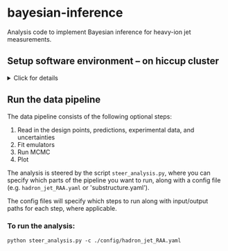 # bayesian-inference

Analysis code to implement Bayesian inference for heavy-ion jet measurements.

## Setup software environment – on hiccup cluster
<details>
  <summary>Click for details</summary>
<br/> 

### Logon and allocate a node

You can either use the usual hiccup CPU nodes, or hiccupgpu (useful if slurm queue is busy).

#### hiccup GPU

Logon to hiccupgpu:
```
ssh <user>@hic.lbl.gov -p 1142
```

#### hiccup CPU

Logon to hiccup:
```
ssh <user>@hic.lbl.gov
```

First, request an interactive node from the slurm batch system:
   ```
   srun -N 1 -n 20 -t 2:00:00 -p quick --pty bash
   ``` 
   which requests 1 full node (20 cores) for 2 hours in the `quick` queue. You can choose the time and queue: you can use the `quick` partition for up to a 2 hour session, `std` for a 24 hour session, or `long` for a 72 hour session – but you will wait longer for the longer queues). 
Depending how busy the queue is, you may get the node instantly, or you may have to wait awhile.
When you’re done with your session, just type `exit`.
Please do not run anything but the lightest tests on the login node. If you are finding that you have to wait a long time, let us know and we can take a node out of the slurm queue and logon to it directly.

### Initialize environment
  
Now we need to initialize the environment: set the python version, and create a virtual environment for python packages.
We have set up an initialization script to take care of this. 
The first time you set up, you can do:
```
cd bayesian-inference
./init.sh --install
```
  
On subsequent times, you don't need to pass the `install` flag:
```
cd bayesian-inference
./init.sh
```

Now we are ready to run our scripts.

   
</details>

## Run the data pipeline

The data pipeline consists of the following optional steps:
1. Read in the design points, predictions, experimental data, and uncertainties
2. Fit emulators
3. Run MCMC
4. Plot

The analysis is steered by the script `steer_analysis.py`, where you can specify which parts of the pipeline you want to run, along with a config file (e.g. `hadron_jet_RAA.yaml` or 'substructure.yaml').

The config files will specify which steps to run along with input/output paths for each step, where applicable.

### To run the analysis:
```
python steer_analysis.py -c ./config/hadron_jet_RAA.yaml
```
